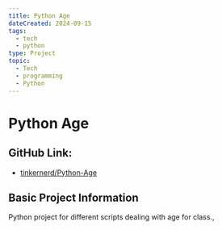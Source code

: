 ```yaml
---
title: Python Age
dateCreated: 2024-09-15
tags:
  - tech
  - python
type: Project
topic:
  - Tech
  - programming
  - Python
---
```

# Python Age
## GitHub Link:
-  [tinkernerd/Python-Age](https://www.github.com/tinkernerd/Python-Age)
## Basic Project Information

Python project for different scripts dealing with age for class.,

